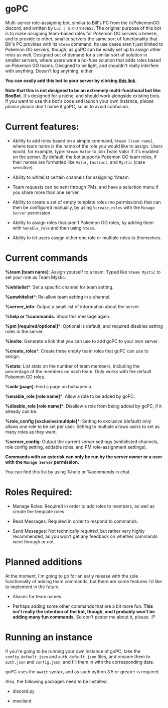 # goPC
Multi-server role-assigning bot, similar to Bill's PC from the /r/PokemonGO discord, and written by `Luc | ルカリオ#5653`.
The original purpose of this bot is to make assigning team-based roles for Pokemon GO servers a breeze, and to provide to other, smaller servers the same sort of functionality that Bill's PC provides with its `%team` command. Its use cases aren't just limited to Pokemon GO servers, though, as goPC can be easily set up to assign other roles as well.
Designed out of demand for a similar sort of solution in smaller servers, where users want a no-fuss solution that adds roles based on Pokemon GO teams. Designed to be light, and shouldn't really interfere with anything. Doesn't log anything, either.

**You can easily add this bot to your server by clicking [this link](https://discordapp.com/oauth2/authorize?client_id=202615577041305600&scope=bot&permissions=268438528).**

__Note that this is **not** designed to be an extremely multi-functional bot like BooBot.__ It's designed for a niche, and should work alongside existing bots.
If you want to use this bot's code and launch your own instance, *please please please* don't name it goPC, so as to avoid confusion.

# Current features:

* Ability to add roles based on a simple command, `%team [team name]`, where team name is the name of the role you would like to assign.
Users would, for example, type:
`%team Valor`
to join Team Valor if it's enabled on the server. By default, the bot supports Pokemon GO team roles, if their names are formatted like `Valor`, `Instinct`, and `Mystic` (case sensitive).

* Ability to whitelist certain channels for assigning %team.

* Team requests can be sent through PMs, and have a selection menu if you share more than one server.

* Ability to create a set of empty template roles (no permissions) that can then be configured manually, by using `%create_roles` with the `Manage Server` permission.

* Ability to assign roles that aren't Pokemon GO roles, by adding them with `%enable_role` and then using `%team`.

* Ability to let users assign either one role or multiple roles to themselves.

# Current commands

__%team [team name]__: Assign yourself to a team. Typed like `%team Mystic` to set your role as Team Mystic.

__%whitelist__\*: Set a specific channel for team setting.

__%unwhitelist__\*: Re-allow team setting in a channel.

__%server_info__: Output a small list of information about the server.

__%help or %commands__: Show this message again.

__%pm [required/optional]__\*: Optional is default, and required disables setting roles in the server.

__%invite__: Generate a link that you can use to add goPC to your own server.

__%create_roles__\*: Create three empty team roles that goPC can use to assign.

__%stats__: List stats on the number of team members, including the percentage of the members on each team. Only works with the default Pokemon GO roles.

__%wiki [page]__: Find a page on bulbapedia.

__%enable_role [role name]__\*: Allow a role to be added by goPC.

__%disable_role [role name]__\*: Disallow a role from being added by goPC, if it already can be.

__%role_config [exclusive/multiple]__\*: Setting to exclusive (default) only allows one role to be set per user. Setting to multiple allows users to set as many roles as they want.

__%server_config__: Output the current server settings (whitelisted channels, role config setting, addable roles, and PM role-assignment settings).

**Commands with an asterisk can only be run by the server owner or a user with the `Manage Server` permission.**

You can find this list by using %help or %oommands in chat.

# Roles Required:

* Manage Roles: Required in order to add roles to members, as well as create the template roles.

* Read Messages: Required in order to respond to commands.

* Send Messages: Not technically *required*, but rather very highly recommended, as you won't get any feedback on whether commands went through or not.


# Planned additions

At the moment, I'm going to go for an early release with the sole functionality of adding team commands, but there are some features I'd like to implement in the future.

* Aliases for team names.

* Perhaps adding some other commands that are a bit more fun. __This isn't really the intention of the bot, though, and I probably won't be adding many fun commands.__ So don't pester me about it, please. :P

# Running an instance

If you're going to be running your own instance of goPC, take the `config_default.json` and `auth_default.json` files, and rename them to `auth.json` and `config.json`, and fill them in with the corresponding data.

goPC uses the `await` syntax, and as such python 3.5 or greater is required.

Also, the following packages need to be installed:

* discord.py

* mwclient